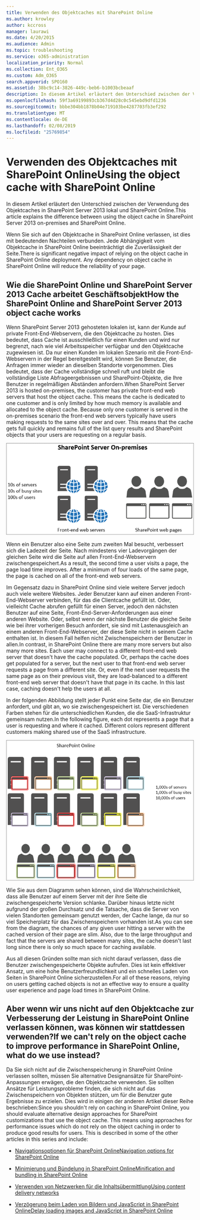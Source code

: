 ```yaml
---
title: Verwenden des Objektcaches mit SharePoint Online
ms.author: krowley
author: kccross
manager: laurawi
ms.date: 4/20/2015
ms.audience: Admin
ms.topic: troubleshooting
ms.service: o365-administration
localization_priority: Normal
ms.collection: Ent_O365
ms.custom: Adm_O365
search.appverid: SPO160
ms.assetid: 38bc9c14-3826-449c-beb6-b1003bcbeaaf
description: In diesem Artikel erläutert den Unterschied zwischen der Verwendung des Objektcaches in SharePoint Server 2013 lokal und SharePoint Online.
ms.openlocfilehash: 59f3a69199893cb367d4d28c0c545ebd9dfd1236
ms.sourcegitcommit: bbbe304bb1878b04e719103be4287703fb3ef292
ms.translationtype: MT
ms.contentlocale: de-DE
ms.lasthandoff: 02/08/2019
ms.locfileid: "25769854"
---
```

# <a name="using-the-object-cache-with-sharepoint-online"></a><span data-ttu-id="163ba-103">Verwenden des Objektcaches mit SharePoint Online</span><span class="sxs-lookup"><span data-stu-id="163ba-103">Using the object cache with SharePoint Online</span></span>

<span data-ttu-id="163ba-104">In diesem Artikel erläutert den Unterschied zwischen der Verwendung des Objektcaches in SharePoint Server 2013 lokal und SharePoint Online.</span><span class="sxs-lookup"><span data-stu-id="163ba-104">This article explains the difference between using the object cache in SharePoint Server 2013 on-premises and SharePoint Online.</span></span>
  
<span data-ttu-id="163ba-p101">Wenn Sie sich auf den Objektcache in SharePoint Online verlassen, ist dies mit bedeutenden Nachteilen verbunden. Jede Abhängigkeit vom Objektcache in SharePoint Online beeinträchtigt die Zuverlässigkeit der Seite.</span><span class="sxs-lookup"><span data-stu-id="163ba-p101">There is significant negative impact of relying on the object cache in SharePoint Online deployment. Any dependency on object cache in SharePoint Online will reduce the reliability of your page.</span></span> 
  
## <a name="how-the-sharepoint-online-and-sharepoint-server-2013-object-cache-works"></a><span data-ttu-id="163ba-107">Wie die SharePoint Online und SharePoint Server 2013 Cache arbeitet Geschäftsobjekt</span><span class="sxs-lookup"><span data-stu-id="163ba-107">How the SharePoint Online and SharePoint Server 2013 object cache works</span></span>

<span data-ttu-id="163ba-p102">Wenn SharePoint Server 2013 gehosteten lokalen ist, kann der Kunde auf private Front-End-Webservern, die den Objektcache zu hosten. Dies bedeutet, dass Cache ist ausschließlich für einen Kunden und wird nur begrenzt, nach wie viel Arbeitsspeicher verfügbar und den Objektcache zugewiesen ist. Da nur einen Kunden im lokalen Szenario mit die Front-End-Webservern in der Regel bereitgestellt wird, können Sie Benutzer, die Anfragen immer wieder an dieselben Standorte vorgenommen. Dies bedeutet, dass der Cache vollständige schnell ruft und bleibt die vollständige Liste Abfrageergebnissen und SharePoint-Objekte, die Ihre Benutzer in regelmäßigen Abständen anfordern.</span><span class="sxs-lookup"><span data-stu-id="163ba-p102">When SharePoint Server 2013 is hosted on-premises, the customer has private front-end web servers that host the object cache. This means the cache is dedicated to one customer and is only limited by how much memory is available and allocated to the object cache. Because only one customer is served in the on-premises scenario the front-end web servers typically have users making requests to the same sites over and over. This means that the cache gets full quickly and remains full of the list query results and SharePoint objects that your users are requesting on a regular basis.</span></span>
  
![Zeigt lokalen Front-End-Webservern Datenverkehr und Auslastung](media/a0d38b36-4909-4abb-8d4e-4930814bb3de.png)
  
<span data-ttu-id="163ba-p103">Wenn ein Benutzer also eine Seite zum zweiten Mal besucht, verbessert sich die Ladezeit der Seite. Nach mindestens vier Ladevorgängen der gleichen Seite wird die Seite auf allen Front-End-Webservern zwischengespeichert.</span><span class="sxs-lookup"><span data-stu-id="163ba-p103">As a result, the second time a user visits a page, the page load time improves. After a minimum of four loads of the same page, the page is cached on all of the front-end web servers.</span></span>
  
<span data-ttu-id="163ba-p104">Im Gegensatz dazu in SharePoint Online sind viele weitere Server jedoch auch viele weitere Websites. Jeder Benutzer kann auf einen anderen Front-End-Webserver verbinden, für das die Clientcache gefüllt ist. Oder, vielleicht Cache abrufen gefüllt für einen Server, jedoch den nächsten Benutzer auf eine Seite, Front-End-Server-Anforderungen aus einer anderen Website. Oder, selbst wenn der nächste Benutzer die gleiche Seite wie bei ihrer vorherigen Besuch anfordert, sie sind mit Lastenausgleich an einem anderen Front-End-Webserver, der diese Seite nicht in seinem Cache enthalten ist. In diesem Fall helfen nicht Zwischenspeichern der Benutzer in allen.</span><span class="sxs-lookup"><span data-stu-id="163ba-p104">In contrast, in SharePoint Online there are many more servers but also many more sites. Each user may connect to a different front-end web server that doesn't have the cache populated. Or, perhaps the cache does get populated for a server, but the next user to that front-end web server requests a page from a different site. Or, even if the next user requests the same page as on their previous visit, they are load-balanced to a different front-end web server that doesn't have that page in its cache. In this last case, caching doesn't help the users at all.</span></span>
  
<span data-ttu-id="163ba-p105">In der folgenden Abbildung stellt jeder Punkt eine Seite dar, die ein Benutzer anfordert, und gibt an, wo sie zwischengespeichert ist. Die verschiedenen Farben stehen für die unterschiedlichen Kunden, die die SaaS-Infrastruktur gemeinsam nutzen.</span><span class="sxs-lookup"><span data-stu-id="163ba-p105">In the following figure, each dot represents a page that a user is requesting and where it cached. Different colors represent different customers making shared use of the SaaS infrastructure.</span></span>
  
![Zeigt die Ergebnisse der Zwischenspeicherung von Objekten in SharePoint Online](media/25d04011-ef83-4cb7-9e04-a6ed490f63c3.png)
  
<span data-ttu-id="163ba-p106">Wie Sie aus dem Diagramm sehen können, sind die Wahrscheinlichkeit, dass alle Benutzer auf einem Server mit der ihre Seite die zwischengespeicherte Version schlanke. Darüber hinaus letzte nicht aufgrund der großen Durchsatz und die Tatsache, dass die Server von vielen Standorten gemeinsam genutzt werden, der Cache lange, da nur so viel Speicherplatz für das Zwischenspeichern vorhanden ist.</span><span class="sxs-lookup"><span data-stu-id="163ba-p106">As you can see from the diagram, the chances of any given user hitting a server with the cached version of their page are slim. Also, due to the large throughput and fact that the servers are shared between many sites, the cache doesn't last long since there is only so much space for caching available.</span></span>
  
<span data-ttu-id="163ba-125">Aus all diesen Gründen sollte man sich nicht darauf verlassen, dass die Benutzer zwischengespeicherte Objekte aufrufen. Dies ist kein effektiver Ansatz, um eine hohe Benutzerfreundlichkeit und ein schnelles Laden von Seiten in SharePoint Online sicherzustellen.</span><span class="sxs-lookup"><span data-stu-id="163ba-125">For all of these reasons, relying on users getting cached objects is not an effective way to ensure a quality user experience and page load times in SharePoint Online.</span></span>
  
## <a name="if-we-cant-rely-on-the-object-cache-to-improve-performance-in-sharepoint-online-what-do-we-use-instead"></a><span data-ttu-id="163ba-126">Aber wenn wir uns nicht auf den Objektcache zur Verbesserung der Leistung in SharePoint Online verlassen können, was können wir stattdessen verwenden?</span><span class="sxs-lookup"><span data-stu-id="163ba-126">If we can't rely on the object cache to improve performance in SharePoint Online, what do we use instead?</span></span>

<span data-ttu-id="163ba-p107">Da Sie sich nicht auf die Zwischenspeicherung in SharePoint Online verlassen sollten, müssen Sie alternative Designansätze für SharePoint-Anpassungen erwägen, die den Objektcache verwenden. Sie sollten Ansätze für Leistungsprobleme finden, die sich nicht auf das Zwischenspeichern von Objekten stützen, um für die Benutzer gute Ergebnisse zu erzielen. Dies wird in einigen der anderen Artikel dieser Reihe beschrieben:</span><span class="sxs-lookup"><span data-stu-id="163ba-p107">Since you shouldn't rely on caching in SharePoint Online, you should evaluate alternative design approaches for SharePoint customizations that use the object cache. This means using approaches for performance issues which do not rely on the object caching in order to produce good results for users. This is described in some of the other articles in this series and include:</span></span>
  
- [<span data-ttu-id="163ba-130">Navigationsoptionen für SharePoint Online</span><span class="sxs-lookup"><span data-stu-id="163ba-130">Navigation options for SharePoint Online</span></span>](navigation-options-for-sharepoint-online.md)
    
- [<span data-ttu-id="163ba-131">Minimierung und Bündelung in SharePoint Online</span><span class="sxs-lookup"><span data-stu-id="163ba-131">Minification and bundling in SharePoint Online</span></span>](minification-and-bundling-in-sharepoint-online.md)
    
- [<span data-ttu-id="163ba-132">Verwenden von Netzwerken für die Inhaltsübermittlung</span><span class="sxs-lookup"><span data-stu-id="163ba-132">Using content delivery networks</span></span>](using-content-delivery-networks-with-sharepoint-online.md)
    
- [<span data-ttu-id="163ba-133">Verzögerung beim Laden von Bildern und JavaScript in SharePoint Online</span><span class="sxs-lookup"><span data-stu-id="163ba-133">Delay loading images and JavaScript in SharePoint Online</span></span>](delay-loading-images-and-javascript-in-sharepoint-online.md)
    

